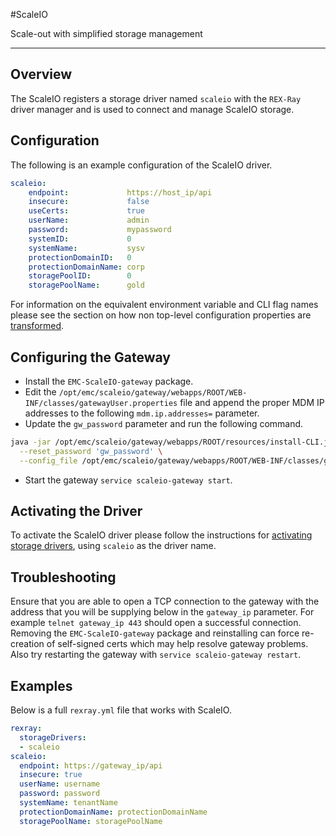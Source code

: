 #ScaleIO

Scale-out with simplified storage management

---

## Overview
The ScaleIO registers a storage driver named `scaleio` with the `REX-Ray`
driver manager and is used to connect and manage ScaleIO storage.

## Configuration
The following is an example configuration of the ScaleIO driver.

```yaml
scaleio:
    endpoint:             https://host_ip/api
    insecure:             false
    useCerts:             true
    userName:             admin
    password:             mypassword
    systemID:             0
    systemName:           sysv
    protectionDomainID:   0
    protectionDomainName: corp
    storagePoolID:        0
    storagePoolName:      gold
```

For information on the equivalent environment variable and CLI flag names
please see the section on how non top-level configuration properties are
[transformed](./config/#all-other-properties).

## Configuring the Gateway

- Install the `EMC-ScaleIO-gateway` package.
- Edit the `/opt/emc/scaleio/gateway/webapps/ROOT/WEB-INF/classes/gatewayUser.properties`
file and append the proper MDM IP addresses to the following `mdm.ip.addresses=`
parameter.
- Update the `gw_password` parameter and run the following command.
```bash
java -jar /opt/emc/scaleio/gateway/webapps/ROOT/resources/install-CLI.jar \
  --reset_password 'gw_password' \
  --config_file /opt/emc/scaleio/gateway/webapps/ROOT/WEB-INF/classes/gatewayUser.properties
```
- Start the gateway `service scaleio-gateway start`.

## Activating the Driver
To activate the ScaleIO driver please follow the instructions for
[activating storage drivers](/user-guide/config#activating-storage-drivers),
using `scaleio` as the driver name.

## Troubleshooting
Ensure that you are able to open a TCP connection to the gateway with the
address that you will be supplying below in the `gateway_ip` parameter.  For
example `telnet gateway_ip 443` should open a successful connection.  Removing
the `EMC-ScaleIO-gateway` package and reinstalling can force re-creation of
self-signed certs which may help resolve gateway problems.  Also try restarting
the gateway with `service scaleio-gateway restart`.

## Examples
Below is a full `rexray.yml` file that works with ScaleIO.

```yaml
rexray:
  storageDrivers:
  - scaleio
scaleio:
  endpoint: https://gateway_ip/api
  insecure: true
  userName: username
  password: password
  systemName: tenantName
  protectionDomainName: protectionDomainName
  storagePoolName: storagePoolName
```
